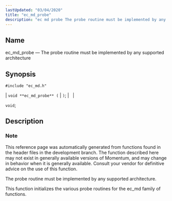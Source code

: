 ```yaml
---
lastUpdated: "03/04/2020"
title: "ec_md_probe"
description: "ec md probe The probe routine must be implemented by any supported architecture void ec md probe void This reference page was automatically generated from functions found in the header files in the development branch The function described here may not exist in generally available versions of Momentum and may..."
---
```


<a name="apis.ec_md_probe"></a> 
## Name

ec_md_probe — The probe routine must be implemented by any supported architecture

## Synopsis

`#include "ec_md.h"`

| `void **ec_md_probe** (` | `)`; |   |

`void`;<a name="idp57506160"></a> 
## Description

### Note

This reference page was automatically generated from functions found in the header files in the development branch. The function described here may not exist in generally available versions of Momentum, and may change in behavior when it is generally available. Consult your vendor for definitive advice on the use of this function.

The probe routine must be implemented by any supported architecture.

This function initializes the various probe routines for the ec_md family of functions.